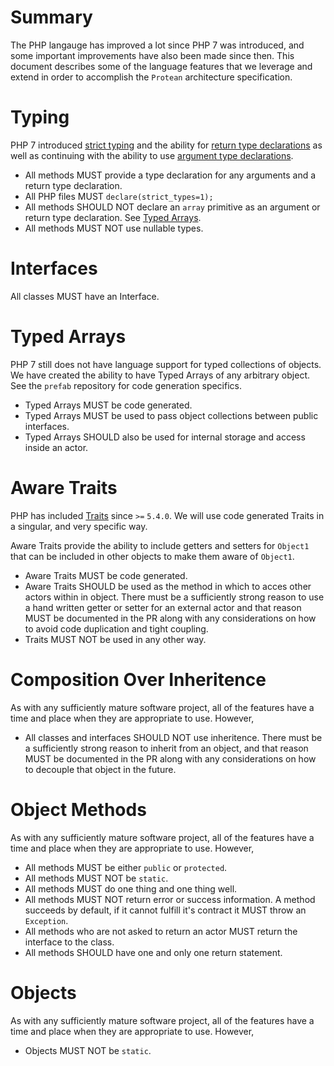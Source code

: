 # Summary
The PHP langauge has improved a lot since PHP 7 was introduced, and some important improvements have also been made since then. This document describes some of the language features that we leverage and extend in order to accomplish the `Protean` architecture specification.

# Typing
PHP 7 introduced [strict typing](http://php.net/manual/en/functions.arguments.php#functions.arguments.type-declaration.strict) and the ability for [return type declarations](http://php.net/manual/en/functions.returning-values.php#functions.returning-values.type-declaration) as well as continuing with the ability to use [argument type declarations](http://php.net/manual/en/functions.arguments.php#functions.arguments.type-declaration). 
* All methods MUST provide a type declaration for any arguments and a return type declaration. 
* All PHP files MUST `declare(strict_types=1);`
* All methods SHOULD NOT declare an `array` primitive as an argument or return type declaration. See [Typed Arrays](#typed-arrays).
* All methods MUST NOT use nullable types.

# Interfaces
All classes MUST have an Interface. 

# Typed Arrays
PHP 7 still does not have language support for typed collections of objects. We have created the ability to have Typed Arrays of any arbitrary object. See the `prefab` repository for code generation specifics.
* Typed Arrays MUST be code generated.
* Typed Arrays MUST be used to pass object collections between public interfaces. 
* Typed Arrays SHOULD also be used for internal storage and access inside an actor.

# Aware Traits
PHP has included [Traits](http://php.net/manual/en/language.oop5.traits.php) since `>=` `5.4.0`. We will use code generated Traits in a singular, and very specific way. 

Aware Traits provide the ability to include getters and setters for `Object1` that can be included in other objects to make them aware of `Object1`.
* Aware Traits MUST be code generated.  
* Aware Traits SHOULD be used as the method in which to acces other actors within in object.  There must be a sufficiently strong reason to use a hand written getter or setter for an external actor and that reason MUST be documented in the PR along with any considerations on how to avoid code duplication and tight coupling.
* Traits MUST NOT be used in any other way.

# Composition Over Inheritence
As with any sufficiently mature software project, all of the features have a time and place when they are appropriate to use.  However, 
* All classes and interfaces SHOULD NOT use inheritence. There must be a sufficiently strong reason to inherit from an object, and that reason MUST be documented in the PR along with any considerations on how to decouple that object in the future.

# Object Methods
As with any sufficiently mature software project, all of the features have a time and place when they are appropriate to use.  However, 
* All methods MUST be either `public` or `protected`.
* All methods MUST NOT be `static`.
* All methods MUST do one thing and one thing well.
* All methods MUST NOT return error or success information. A method succeeds by default, if it cannot fulfill it's contract it MUST throw an `Exception`.
* All methods who are not asked to return an actor MUST return the interface to the class.
* All methods SHOULD have one and only one return statement.

# Objects
As with any sufficiently mature software project, all of the features have a time and place when they are appropriate to use.  However, 
* Objects MUST NOT be `static`.
